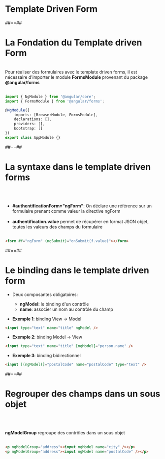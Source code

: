 <!-- .slide: class="transition-bg-grey-1 underline" -->

# Template Driven Form

##==##

<!-- .slide: class="with-code inconsolata" -->

# La Fondation du Template driven Form

<br>
Pour réaliser des formulaires avec le template driven forms, il est nécessaire d'importer le module <b>FormsModule</b> provenant du package <b>@angular/forms</b><br><br>

```typescript
import { NgModule } from '@angular/core';
import { FormsModule } from '@angular/forms';

@NgModule({
    imports: [BrowserModule, FormsModule],
    declarations: [],
    providers: [],
    bootstrap: []
})
export class AppModule {}
```

<!-- .element: class="big-code" -->

##==##

<!-- .slide: class="with-code inconsolata" -->

# La syntaxe dans le template driven forms

<br><br>

-   <b>#authentificationForm="ngForm"</b>: On déclare une référence sur un formulaire prenant comme valeur la directive ngForm<br><br>
-   <b>authentification.value</b> permet de récupérer en format JSON objet, toutes les valeurs des champs du formulaire <br><br>

```html
<form #f="ngForm" (ngSubmit)="onSubmit(f.value)"></form>
```

<!-- .element: class="big-code" -->

##==##

<!-- .slide: class="with-code inconsolata" -->

# Le binding dans le template driven form

-   Deux composantes obligatoires:

    -   <b>ngModel</b>: le binding d'un contrôle
    -   <b>name</b>: associer un nom au contrôle du champ

-   <b>Exemple 1</b>: binding View -> Model</li>

```html
<input type="text" name="title" ngModel />
```

<!-- .element: class="big-code" -->

-   <b>Exemple 2</b>: binding Model -> View</li>

```html
<input type="text" name="title" [ngModel]="person.name" />
```

<!-- .element: class="big-code" -->

-   <b>Exemple 3</b>: binding bidirectionnel</li>

```html
<input [(ngModel)]="postalCode" name="postalCode" type="text" />
```

<!-- .element: class="big-code" -->

##==##

<!-- .slide: class="with-code inconsolata" -->

# Regrouper des champs dans un sous objet

<br><br>

<b>ngModelGroup</b> regroupe des contrôles dans un sous objet<br><br>

```html
<p ngModelGroup="address"><input ngModel name="city" /></p>
<p ngModelGroup="address"><input ngModel name="postalCode" /></p>
```

<!-- .element: class="big-code" -->
